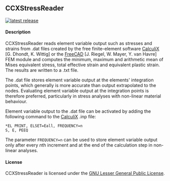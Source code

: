 ## CCXStressReader

[![latest release](https://img.shields.io/github/release/Mote3D/CCXStressReader.svg)](http://github.com/Mote3D/CCXStressReader/releases/tag/v1.0)

#### Description

CCXStressReader reads element variable output such as stresses and strains from .dat files created by the free finite-element software [CalculiX](http://www.calculix.de/) [G. Dhondt, K. Wittig] or the [FreeCAD](http://www.freecadweb.org/) [J. Riegel, W. Mayer, Y. van Havre] FEM module and computes the minimum, maximum and arithmetic mean of Mises equivalent stress, total effective strain and equivalent plastic strain. The results are written to a .txt file.

The .dat file stores element variable output at the elements' integration points, which generally is more accurate than output extrapolated to the nodes. Evaluating element variable output at the integration points is therefore preferred, particularly in stress analyses with non-linear material behaviour.

Element variable output to the .dat file can be activated by adding the following command to the [CalculiX](http://www.calculix.de/) .inp file:
```
*EL PRINT, ELSET=Eall, FREQUENCY=n
S, E, PEEQ
```
The parameter `FREQUENCY=n` can be used to store element variable output only after every *n*th increment and at the end of the calculation step in non-linear analyses.

#### License

CCXStressReader is licensed under the [GNU Lesser General Public License](https://github.com/Mote3D/CCXStressReader/blob/main/LICENSE.txt).

